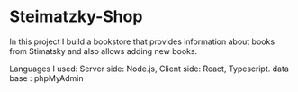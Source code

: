 # Steimatzky-Shop
In this project I build a bookstore that provides information about books from Stimatsky and also allows adding new books.

Languages I used: 
Server side: Node.js,
Client side: React, Typescript.
data base :
phpMyAdmin
